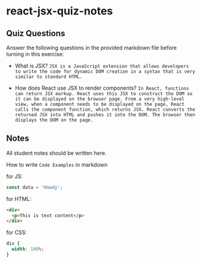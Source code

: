# react-jsx-quiz-notes

## Quiz Questions

Answer the following questions in the provided markdown file before turning in this exercise:

- What is JSX?
  `JSX is a JavaScript extension that allows developers to write the code for dynamic DOM creation in a syntax that is very similar to standard HTML.`

- How does React use JSX to render components?
  `In React, functions can return JSX markup. React uses this JSX to construct the DOM so it can be displayed on the browser page. From a very high-level view, when a component needs to be displayed on the page, React calls the component function, which returns JSX. React converts the returned JSX into HTML and pushes it into the DOM. The browser then displays the DOM on the page.`

## Notes

All student notes should be written here.

How to write `Code Examples` in markdown

for JS:

```javascript
const data = 'Howdy';
```

for HTML:

```html
<div>
  <p>This is text content</p>
</div>
```

for CSS:

```css
div {
  width: 100%;
}
```
